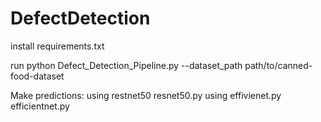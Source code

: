 # DefectDetection

install
requirements.txt

run 
python Defect_Detection_Pipeline.py --dataset_path path/to/canned-food-dataset

Make predictions:
using restnet50
resnet50.py
using effivienet.py
efficientnet.py
